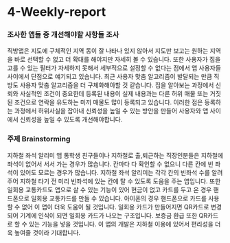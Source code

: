 # 4-Weekly-report

### 조사한 앱들 중 개선해야할 사항들 조사

 직방앱은 지도에 구체적인 지역 동이 잘 나타나 있지 않아서 지도만 보고는 원하는 지역을 바로 선택할 수 없고 더 확대를 해야지만 자세히 볼 수 있습니다. 또한 사용자가 집을 고를 수 있는 필터가 자세하지 못해서 세부적으로 설정할 수 없다는 점에서 앱 사용자들 사이에서 단점으로 얘기되고 있습니다. 최근 사용자 맞춤 알고리즘이 발달되는 만큼 직방도 사용자 맞춤 알고리즘을 더 구체화해야할 것 같습니다. 집을 알아보는 과정에서 신뢰와 사실적인 조건이 중요한데 등록된 내용이 실제 내용과는 다른 허위 매물 또는 거짓된 조건으로 연락을 유도하는 미끼 매물도 많이 등록되고 있습니다. 이러한 점은 등록하는 과정에서 허위사실을 잡아내 신뢰성을 높일 수 있는 방안을 만들어 사용자와 앱 사이에서 신뢰성을 높일 수 있도록 개선해야합니다.


### 주제 Brainstorming

지하철 좌석 알리미 앱
 통학생 친구들이나 지하철로 출,퇴근하는 직장인분들은 지하철에 좌석이 없어서 서서 가는 경우가 많습니다. 칸마다 다 확인할 수 없으니 다른 칸에 빈 좌석이 있어도 모르는 경우가 많습니다. 지하철 좌석 알리미는 각각 칸의 빈좌석 수를 알려주어 지하철 타기 전 미리 빈좌석에 있는 칸에 탈 수 있도록 도움을 주는 앱입니다. 또한 일회용 교통카드도 앱으로 살 수 있는 기능이 있어 현금이 없고 카드를 두고 온 경우 핸드폰으로 일회용 교통카드를 만들 수 있습니다. 아이폰의 경우 핸드폰으로 카드를 사용할 수 없어 이 앱이 더욱 도움이 될 것입니다. 일회용 카드가 만들어지면 QR카드로 변경되어 기계에 인식이 되면 일회용 카드가 나오는 구조입니다. 보증금 환급 또한 QR카드로 할 수 있는 기능을 넣을 것입니다. 이 앱의 개발은 지하철 이용에 있어서 편리성을 더욱 높여줄 것이라 기대합니다.
